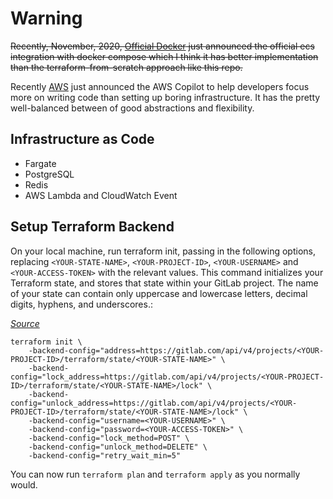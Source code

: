 # Warning
<del>Recently, November, 2020, [Official Docker](https://docs.docker.com/cloud/ecs-integration/) just announced the official ecs integration with docker compose which I think it has better implementation than the terraform-from-scratch approach like this repo.</del>

Recently [AWS](https://aws.amazon.com/blogs/containers/introducing-aws-copilot/) just announced the AWS Copilot to help developers focus more on writing code than setting up boring infrastructure. It has the pretty well-balanced between of good abstractions and flexibility. 



## Infrastructure as Code

- Fargate
- PostgreSQL
- Redis
- AWS Lambda and CloudWatch Event

## Setup Terraform Backend

On your local machine, run terraform init, passing in the following options, replacing `<YOUR-STATE-NAME>`, `<YOUR-PROJECT-ID>`, `<YOUR-USERNAME>` and `<YOUR-ACCESS-TOKEN>` with the relevant values. This command initializes your Terraform state, and stores that state within your GitLab project. The name of your state can contain only uppercase and lowercase letters, decimal digits, hyphens, and underscores.:

_[Source](https://docs.gitlab.com/ee/user/infrastructure/terraform_state.html)_

```
terraform init \
    -backend-config="address=https://gitlab.com/api/v4/projects/<YOUR-PROJECT-ID>/terraform/state/<YOUR-STATE-NAME>" \
    -backend-config="lock_address=https://gitlab.com/api/v4/projects/<YOUR-PROJECT-ID>/terraform/state/<YOUR-STATE-NAME>/lock" \
    -backend-config="unlock_address=https://gitlab.com/api/v4/projects/<YOUR-PROJECT-ID>/terraform/state/<YOUR-STATE-NAME>/lock" \
    -backend-config="username=<YOUR-USERNAME>" \
    -backend-config="password=<YOUR-ACCESS-TOKEN>" \
    -backend-config="lock_method=POST" \
    -backend-config="unlock_method=DELETE" \
    -backend-config="retry_wait_min=5"
```

You can now run `terraform plan` and `terraform apply` as you normally would.
